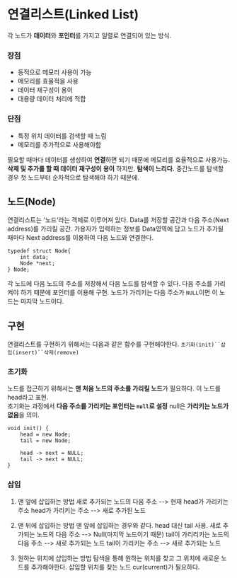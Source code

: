 # 연결리스트(Linked List)

각 노드가 **데이터**와 **포인터**를 가지고 일렬로 연결되어 있는 방식.

### 장점
- 동적으로 메모리 사용이 가능
- 메모리를 효율적을 사용
- 데이터 재구성이 용이
- 대용량 데이터 처리에 적합

### 단점
- 특정 위치 데이터를 검색할 때 느림
- 메모리를 추가적으로 사용해야함

필요할 때마다 데이터를 생성하여 **연결**하면 되기 때문에 메모리를 효율적으로 사용가능. **삭제 및 추가를 할 때 데이터 재구성이 용이**
하지만. **탐색이 느리다.** 중간노드를 탐색할 경우 첫 노드부터 순차적으로 탐색해야 하기 때문에.

## 노드(Node)
연결리스트는 '노드'라는 객체로 이루어져 있다.
Data를 저장할 공간과 다음 주소(Next address)를 가리킬 공간.
가용자가 입력하는 정보를 Data영역에 담고 노드가 추가될 때마다 Next address를 이용하여 다음 노드와 연결한다.

    typedef struct Node{
        int data;
        Node *next;
    } Node;

각 노드에 다음 노드의 주소를 저장해서 다음 노드를 탐색할 수 있다.
다음 주소를 가리켜야 하기 때문에 포인터를 이용해 구현.
노드가 가리키는 다음 주소가 `NULL`이면 이 노드는 마지막 노드이다.

## 구현
연결리스트를 구현하기 위해서는 다음과 같은 함수를 구현해야한다.
`초기화(init)``삽입(insert)``삭제(remove)`

### 초기화
노드를 접근하기 위해서는 **맨 처음 노드의 주소를 가리킬 노드**가 필요하다. 이 노드를 head라고 표현.  
초기화는 과정에서 **다음 주소를 가리키는 포인터는 `null`로 설정**
null은 **가리키는 노드가 없음**을 의미.

    void init() {
        head = new Node;
        tail = new Node;

        head -> next = NULL;
        tail -> next = NULL;
    }

### 삽입
1. 맨 앞에 삽입하는 방법
새로 추가되는 노드의 다음 주소 --> 현재 head가 가리키는 주소
head가 가리키는 주소 --> 새로 추가된 노드

2. 맨 뒤에 삽입하는 방법
맨 앞에 삽입하는 경우와 같다. head 대신 tail 사용.
새로 추가되는 노드의 다음 주소 --> Null(마지막 노드이기 때문)
tail이 가리리키는 노드의 다음 주소 --> 새로 추가되는 노드
tail이 가리키는 주소 --> 새로 추가되는 노드

3. 원하는 위치에 삽입하는 방법
탐색을 통해 원하는 위치를 찾고 그 위치에 새로운 노드를 추가해야한다.
삽입할 위치를 찾는 노드 cur(current)가 필요하다.
